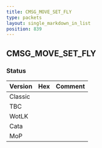 ```yaml
---
title: CMSG_MOVE_SET_FLY
type: packets
layout: single_markdown_in_list
position: 839
---
```


## CMSG_MOVE_SET_FLY

### Status

Version    | Hex        | Comment
---------- | ---------- | ---------- 
Classic    |            |
TBC        |            |
WotLK      |            |
Cata       |            |
MoP        |            |